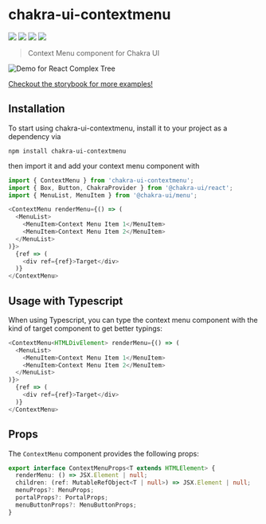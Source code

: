 # chakra-ui-contextmenu

![](https://badgen.net/npm/v/chakra-ui-contextmenu)
![](https://badgen.net/npm/types/chakra-ui-contextmenu)
[![](https://badgen.net/bundlephobia/dependency-count/react-complex-tree)](https://bundlephobia.com/package/chakra-ui-contextmenu)
[![](https://badgen.net/bundlephobia/minzip/react-complex-tree)](https://bundlephobia.com/package/chakra-ui-contextmenu)

> Context Menu component for Chakra UI

![Demo for React Complex Tree](https://i.imgur.com/LDeTCoQ.gif)

[Checkout the storybook for more examples!](http://lukasbach.github.io/chakra-ui-contextmenu/)

## Installation

To start using chakra-ui-contextmenu, install it to your project as a dependency via

```
npm install chakra-ui-contextmenu
```

then import it and add your context menu component with

```typescript jsx
import { ContextMenu } from 'chakra-ui-contextmenu';
import { Box, Button, ChakraProvider } from '@chakra-ui/react';
import { MenuList, MenuItem } from '@chakra-ui/menu';

<ContextMenu renderMenu={() => (
  <MenuList>
    <MenuItem>Context Menu Item 1</MenuItem>
    <MenuItem>Context Menu Item 2</MenuItem>
  </MenuList>
)}>
  {ref => (
    <div ref={ref}>Target</div>
  )}
</ContextMenu>
```

## Usage with Typescript

When using Typescript, you can type the context menu component with the kind
of target component to get better typings:

```typescript jsx
<ContextMenu<HTMLDivElement> renderMenu={() => (
  <MenuList>
    <MenuItem>Context Menu Item 1</MenuItem>
    <MenuItem>Context Menu Item 2</MenuItem>
  </MenuList>
)}>
  {ref => (
    <div ref={ref}>Target</div>
  )}
</ContextMenu>
```

## Props

The `ContextMenu` component provides the following props:

```typescript
export interface ContextMenuProps<T extends HTMLElement> {
  renderMenu: () => JSX.Element | null;
  children: (ref: MutableRefObject<T | null>) => JSX.Element | null;
  menuProps?: MenuProps;
  portalProps?: PortalProps;
  menuButtonProps?: MenuButtonProps;
}
```